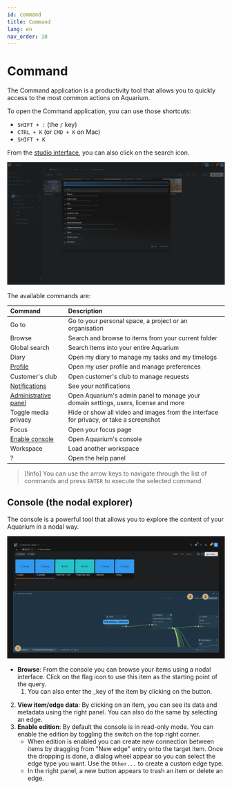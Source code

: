 ```yaml
---
id: command
title: Command
lang: en
nav_order: 10
---
```


# Command

The Command application is a productivity tool that allows you to quickly access
to the most common actions on Aquarium.

To open the Command application, you can use those shortcuts:
  - `SHIFT + :` (the `/` key)
  - `CTRL + K` (or `CMD + K` on Mac)
  - `SHIFT + K`

From the [studio interface](../introduction/studio.md), you can also click on the <span class="aq-icon">search</span> icon.

![Command](../../_medias/screenshots/command.webp)

The available commands are:

| Command             | Description                                                                            |
| :------------------- | :------------------------------------------------------------------------------------- |
| Go to                | Go to your personal space, a project or an organisation                                |
| Browse               | Search and browse to items from your current folder                                    |
| Global search        | Search items into your entire Aquarium                                                 |
| Diary                | Open my diary to manage my tasks and my timelogs                                       |
| [Profile](./profile.md)              | Open my user profile and manage preferences                                            |
| Customer's club      | Open customer's club to manage requests                                                |
| [Notifications](./notify.md)        | See your notifications                                                                 |
| [Administrative panel](./settings.md) | Open Aquarium's admin panel to manage your domain settings, users, license and more             |
| Toggle media privacy | Hide or show all video and images from the interface for privacy, or take a screenshot |
| Focus                | Open your focus page                                                                   |
| [Enable console](#console-the-nodal-explorer)       | Open Aquarium's console                                                                |
| Workspace            | Load another workspace                                                                 |
| ?                    | Open the help panel                                                                    |

> [!info]
> You can use the arrow keys to navigate through the list of commands and press `ENTER` to execute the selected command.

## Console (the nodal explorer)

The console is a powerful tool that allows you to explore the content of your Aquarium in a nodal way.

![Console](../../_medias/screenshots/command-console.webp)

- **Browse**: From the console you can browse your items using a nodal interface. Click on the <span class="aq-icon outline">flag</span> icon to use this item as the starting point of the query.
  1. You can also enter the _key of the item by clicking on the button.

2. **View item/edge data**: By clicking on an item, you can see its data and metadata using the right panel. You can also do the same by selecting an edge.
3. **Enable edition**: By default the console is in read-only mode. You can enable the edition by toggling the switch on the top right corner.
   - When edition is enabled you can create new connection between items by dragging from "New edge" entry onto the target item. Once the dropping is done, a dialog wheel appear so you can select the edge type you want. Use the `Other...` to create a custom edge type.
   - In the right panel, a new button appears to trash an item or delete an edge.

